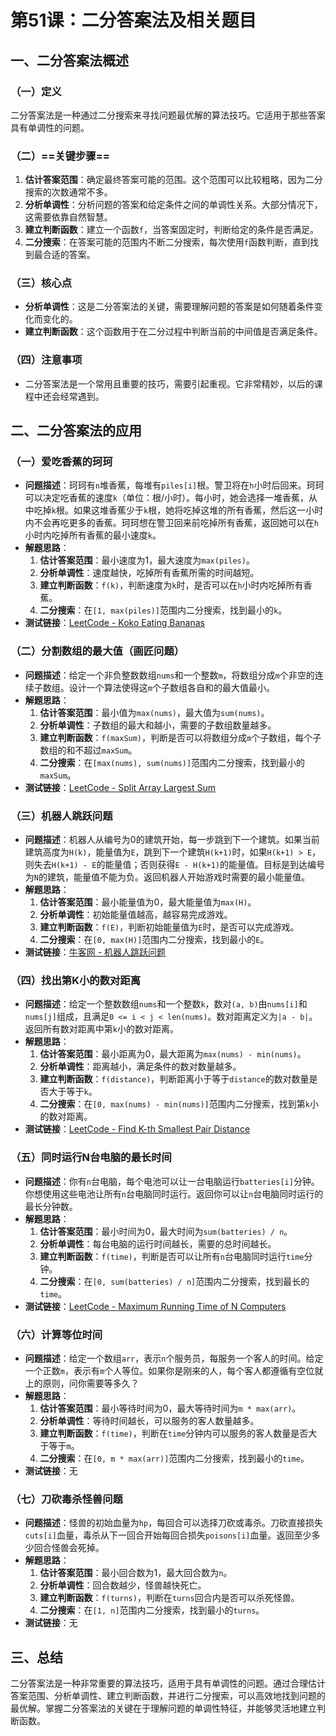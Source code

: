 # 第51课：二分答案法及相关题目

## 一、二分答案法概述

### （一）定义

二分答案法是一种通过二分搜索来寻找问题最优解的算法技巧。它适用于那些答案具有单调性的问题。

### （二）==关键步骤==

1. **估计答案范围**：确定最终答案可能的范围。这个范围可以比较粗略，因为二分搜索的次数通常不多。
2. **分析单调性**：分析问题的答案和给定条件之间的单调性关系。大部分情况下，这需要依靠自然智慧。
3. **建立判断函数**：建立一个函数`f`，当答案固定时，判断给定的条件是否满足。
4. **二分搜索**：在答案可能的范围内不断二分搜索，每次使用`f`函数判断，直到找到最合适的答案。

### （三）核心点

- **分析单调性**：这是二分答案法的关键，需要理解问题的答案是如何随着条件变化而变化的。
- **建立判断函数**：这个函数用于在二分过程中判断当前的中间值是否满足条件。

### （四）注意事项

- 二分答案法是一个常用且重要的技巧，需要引起重视。它非常精妙，以后的课程中还会经常遇到。

## 二、二分答案法的应用

### （一）爱吃香蕉的珂珂

- **问题描述**：珂珂有`n`堆香蕉，每堆有`piles[i]`根。警卫将在`h`小时后回来。珂珂可以决定吃香蕉的速度`k`（单位：根/小时）。每小时，她会选择一堆香蕉，从中吃掉`k`根。如果这堆香蕉少于`k`根，她将吃掉这堆的所有香蕉，然后这一小时内不会再吃更多的香蕉。珂珂想在警卫回来前吃掉所有香蕉，返回她可以在`h`小时内吃掉所有香蕉的最小速度`k`。
- **解题思路**：
  1. **估计答案范围**：最小速度为1，最大速度为`max(piles)`。
  2. **分析单调性**：速度越快，吃掉所有香蕉所需的时间越短。
  3. **建立判断函数**：`f(k)`，判断速度为`k`时，是否可以在`h`小时内吃掉所有香蕉。
  4. **二分搜索**：在`[1, max(piles)]`范围内二分搜索，找到最小的`k`。
- **测试链接**：[LeetCode - Koko Eating Bananas](https://leetcode.cn/problems/koko-eating-bananas/)

### （二）分割数组的最大值（画匠问题）

- **问题描述**：给定一个非负整数数组`nums`和一个整数`m`，将数组分成`m`个非空的连续子数组。设计一个算法使得这`m`个子数组各自和的最大值最小。
- **解题思路**：
  1. **估计答案范围**：最小值为`max(nums)`，最大值为`sum(nums)`。
  2. **分析单调性**：子数组的最大和越小，需要的子数组数量越多。
  3. **建立判断函数**：`f(maxSum)`，判断是否可以将数组分成`m`个子数组，每个子数组的和不超过`maxSum`。
  4. **二分搜索**：在`[max(nums), sum(nums)]`范围内二分搜索，找到最小的`maxSum`。
- **测试链接**：[LeetCode - Split Array Largest Sum](https://leetcode.cn/problems/split-array-largest-sum/)

### （三）机器人跳跃问题

- **问题描述**：机器人从编号为0的建筑开始，每一步跳到下一个建筑。如果当前建筑高度为`H(k)`，能量值为`E`，跳到下一个建筑`H(k+1)`时，如果`H(k+1) > E`，则失去`H(k+1) - E`的能量值；否则获得`E - H(k+1)`的能量值。目标是到达编号为`N`的建筑，能量值不能为负。返回机器人开始游戏时需要的最小能量值。
- **解题思路**：
  1. **估计答案范围**：最小能量值为0，最大能量值为`max(H)`。
  2. **分析单调性**：初始能量值越高，越容易完成游戏。
  3. **建立判断函数**：`f(E)`，判断初始能量值为`E`时，是否可以完成游戏。
  4. **二分搜索**：在`[0, max(H)]`范围内二分搜索，找到最小的`E`。
- **测试链接**：[牛客网 - 机器人跳跃问题](https://www.nowcoder.com/practice/7037a3d57bbd4336856b8e16a9cafd71)

### （四）找出第K小的数对距离

- **问题描述**：给定一个整数数组`nums`和一个整数`k`，数对`(a, b)`由`nums[i]`和`nums[j]`组成，且满足`0 <= i < j < len(nums)`。数对距离定义为`|a - b|`。返回所有数对距离中第`k`小的数对距离。
- **解题思路**：
  1. **估计答案范围**：最小距离为0，最大距离为`max(nums) - min(nums)`。
  2. **分析单调性**：距离越小，满足条件的数对数量越多。
  3. **建立判断函数**：`f(distance)`，判断距离小于等于`distance`的数对数量是否大于等于`k`。
  4. **二分搜索**：在`[0, max(nums) - min(nums)]`范围内二分搜索，找到第`k`小的数对距离。
- **测试链接**：[LeetCode - Find K-th Smallest Pair Distance](https://leetcode.cn/problems/find-k-th-smallest-pair-distance/)

### （五）同时运行N台电脑的最长时间

- **问题描述**：你有`n`台电脑，每个电池可以让一台电脑运行`batteries[i]`分钟。你想使用这些电池让所有`n`台电脑同时运行。返回你可以让`n`台电脑同时运行的最长分钟数。
- **解题思路**：
  1. **估计答案范围**：最小时间为0，最大时间为`sum(batteries) / n`。
  2. **分析单调性**：每台电脑的运行时间越长，需要的总时间越长。
  3. **建立判断函数**：`f(time)`，判断是否可以让所有`n`台电脑同时运行`time`分钟。
  4. **二分搜索**：在`[0, sum(batteries) / n]`范围内二分搜索，找到最长的`time`。
- **测试链接**：[LeetCode - Maximum Running Time of N Computers](https://leetcode.cn/problems/maximum-running-time-of-n-computers/)

### （六）计算等位时间

- **问题描述**：给定一个数组`arr`，表示`n`个服务员，每服务一个客人的时间。给定一个正数`m`，表示有`m`个人等位。如果你是刚来的人，每个客人都遵循有空位就上的原则，问你需要等多久？
- **解题思路**：
  1. **估计答案范围**：最小等待时间为0，最大等待时间为`m * max(arr)`。
  2. **分析单调性**：等待时间越长，可以服务的客人数量越多。
  3. **建立判断函数**：`f(time)`，判断在`time`分钟内可以服务的客人数量是否大于等于`m`。
  4. **二分搜索**：在`[0, m * max(arr)]`范围内二分搜索，找到最小的`time`。
- **测试链接**：无

### （七）刀砍毒杀怪兽问题

- **问题描述**：怪兽的初始血量为`hp`，每回合可以选择刀砍或毒杀。刀砍直接损失`cuts[i]`血量，毒杀从下一回合开始每回合损失`poisons[i]`血量。返回至少多少回合怪兽会死掉。
- **解题思路**：
  1. **估计答案范围**：最小回合数为1，最大回合数为`n`。
  2. **分析单调性**：回合数越少，怪兽越快死亡。
  3. **建立判断函数**：`f(turns)`，判断在`turns`回合内是否可以杀死怪兽。
  4. **二分搜索**：在`[1, n]`范围内二分搜索，找到最小的`turns`。
- **测试链接**：无

## 三、总结

二分答案法是一种非常重要的算法技巧，适用于具有单调性的问题。通过合理估计答案范围、分析单调性、建立判断函数，并进行二分搜索，可以高效地找到问题的最优解。掌握二分答案法的关键在于理解问题的单调性特征，并能够灵活地建立判断函数。